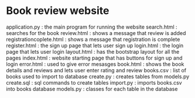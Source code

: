 # Book review website



application.py : the main program for running the website
search.html : searches for the book
review.html : shows a message that review is added
registrationcoplete.html : shows a message that registration is complete
register.html : the sign up page that lets user sign up
login.html : the login page that lets user login
layout.html : has the bootstrap layout for all the pages
index.html : website starting page that has buttons for sign up and login
error.html : used to give error mesasges
book.html : shows the book details  and reviews and lets user enter rating and review
books.csv : list of books used to import to database
create.py : creates tables from models.py
create.sql : sql commands to create tables
import.py : imports books.csv into books database
models.py : classes for each table in the database
